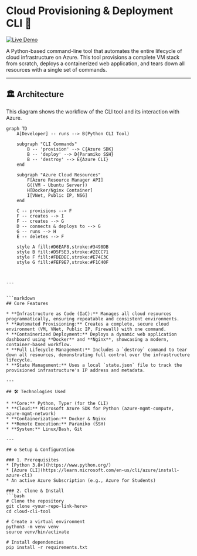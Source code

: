 # Cloud Provisioning & Deployment CLI 🚀

[![Live Demo](https://img.shields.io/badge/Live_Demo-vmlaunch.404by.me-blue?style=for-the-badge&logo=vercel)](http://vmlaunch.404by.me/)

A Python-based command-line tool that automates the entire lifecycle of cloud infrastructure on Azure. This tool provisions a complete VM stack from scratch, deploys a containerized web application, and tears down all resources with a single set of commands.

---

## 🏛️ Architecture

This diagram shows the workflow of the CLI tool and its interaction with Azure.

```mermaid
graph TD
    A[Developer] -- runs --> B(Python CLI Tool)

    subgraph "CLI Commands"
        B -- 'provision' --> C{Azure SDK}
        B -- 'deploy' --> D{Paramiko SSH}
        B -- 'destroy' --> E{Azure CLI}
    end

    subgraph "Azure Cloud Resources"
        F[Azure Resource Manager API]
        G((VM - Ubuntu Server))
        H[Docker/Nginx Container]
        I[VNet, Public IP, NSG]
    end

    C -- provisions --> F
    F -- creates --> I
    F -- creates --> G
    D -- connects & deploys to --> G
    G -- runs --> H
    E -- deletes --> F

    style A fill:#D6EAF8,stroke:#3498DB
    style B fill:#D5F5E3,stroke:#2ECC71
    style F fill:#FDEDEC,stroke:#E74C3C
    style G fill:#FEF9E7,stroke:#F1C40F



---


```markdown
## Core Features

* **Infrastructure as Code (IaC):** Manages all cloud resources programmatically, ensuring repeatable and consistent environments.
* **Automated Provisioning:** Creates a complete, secure cloud environment (VM, VNet, Public IP, Firewall) with one command.
* **Containerized Deployment:** Deploys a dynamic web application dashboard using **Docker** and **Nginx**, showcasing a modern, container-based workflow.
* **Full Lifecycle Management:** Includes a `destroy` command to tear down all resources, demonstrating full control over the infrastructure lifecycle.
* **State Management:** Uses a local `state.json` file to track the provisioned infrastructure's IP address and metadata.

---

## 🛠️ Technologies Used

* **Core:** Python, Typer (for the CLI)
* **Cloud:** Microsoft Azure SDK for Python (azure-mgmt-compute, azure-mgmt-network)
* **Containerization:** Docker & Nginx
* **Remote Execution:** Paramiko (SSH)
* **System:** Linux/Bash, Git

---

## ⚙️ Setup & Configuration

### 1. Prerequisites
* [Python 3.8+](https://www.python.org/)
* [Azure CLI](https://learn.microsoft.com/en-us/cli/azure/install-azure-cli)
* An active Azure Subscription (e.g., Azure for Students)

### 2. Clone & Install
```bash
# Clone the repository
git clone <your-repo-link-here>
cd cloud-cli-tool

# Create a virtual environment
python3 -m venv venv
source venv/bin/activate

# Install dependencies
pip install -r requirements.txt
